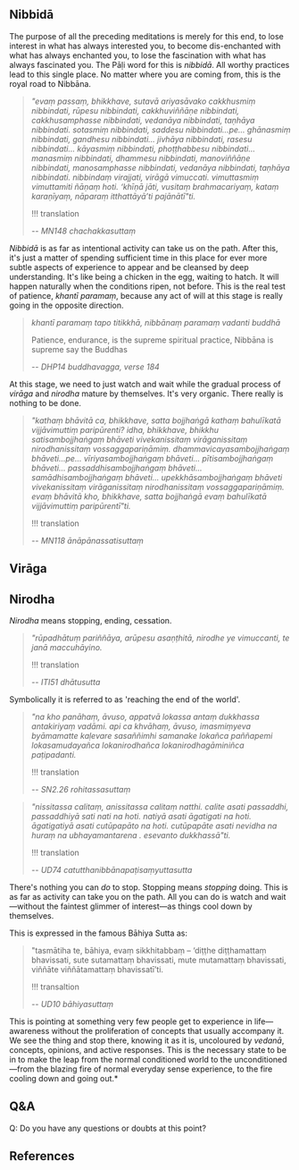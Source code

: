 ## Nibbidā
The purpose of all the preceding meditations is merely for this end, to lose interest in what has always interested you, to become dis-enchanted with what has always enchanted you, to lose the fascination with what has always fascinated you. The Pāḷi word for this is *nibbidā*. All worthy practices lead to this single place. No matter where you are coming from, this is the royal road to Nibbāna.

> *"evaṃ passaṃ, bhikkhave, sutavā ariyasāvako cakkhusmiṃ nibbindati, rūpesu nibbindati, cakkhuviññāṇe nibbindati, cakkhusamphasse nibbindati, vedanāya nibbindati, taṇhāya nibbindati. sotasmiṃ nibbindati, saddesu nibbindati…pe… ghānasmiṃ nibbindati, gandhesu nibbindati… jivhāya nibbindati, rasesu nibbindati… kāyasmiṃ nibbindati, phoṭṭhabbesu nibbindati… manasmiṃ nibbindati, dhammesu nibbindati, manoviññāṇe nibbindati, manosamphasse nibbindati, vedanāya nibbindati, taṇhāya nibbindati. nibbindaṃ virajjati, virāgā vimuccati. vimuttasmiṃ vimuttamiti ñāṇaṃ hoti. ‘khīṇā jāti, vusitaṃ brahmacariyaṃ, kataṃ karaṇīyaṃ, nāparaṃ itthattāyā’ti pajānātī"ti.*
> 
> !!! translation
> 
> -- *MN148 chachakkasuttaṃ*

*Nibbidā* is as far as intentional activity can take us on the path. After this, it's just a matter of spending sufficient time in this place for ever more subtle aspects of experience to appear and be cleansed by deep understanding. It's like being a chicken in the egg, waiting to hatch. It will happen naturally when the conditions ripen, not before. This is the real test of patience, *khantī paramaṃ*, because any act of will at this stage is really going in the opposite direction.

> *khantī paramaṃ tapo titikkhā,*
> *nibbānaṃ paramaṃ vadanti buddhā*
> 
> Patience, endurance, is the supreme spiritual practice, 
> Nibbāna is supreme say the Buddhas
> 
> -- *DHP14 buddhavagga, verse 184*

At this stage, we need to just watch and wait while the gradual process of *virāga* and *nirodha* mature by themselves. It's very organic. There really is nothing to be done.


> *"kathaṃ bhāvitā ca, bhikkhave, satta bojjhaṅgā kathaṃ bahulīkatā vijjāvimuttiṃ paripūrenti? idha, bhikkhave, bhikkhu satisambojjhaṅgaṃ bhāveti vivekanissitaṃ virāganissitaṃ nirodhanissitaṃ vossaggapariṇāmiṃ. dhammavicayasambojjhaṅgaṃ bhāveti…pe… vīriyasambojjhaṅgaṃ bhāveti… pītisambojjhaṅgaṃ bhāveti… passaddhisambojjhaṅgaṃ bhāveti… samādhisambojjhaṅgaṃ bhāveti… upekkhāsambojjhaṅgaṃ bhāveti vivekanissitaṃ virāganissitaṃ nirodhanissitaṃ vossaggapariṇāmiṃ. evaṃ bhāvitā kho, bhikkhave, satta bojjhaṅgā evaṃ bahulīkatā vijjāvimuttiṃ paripūrentī"ti.*
> 
> !!! translation
> 
> -- *MN118 ānāpānassatisuttaṃ*

## Virāga

## Nirodha

*Nirodha* means stopping, ending, cessation.

> *"rūpadhātuṃ pariññāya, arūpesu asaṇṭhitā,*
> *nirodhe ye vimuccanti, te janā maccuhāyino.*
> 
> !!! translation
> 
> -- *ITI51 dhātusutta*

Symbolically it is referred to as 'reaching the end of the world'.

> *"na kho panāhaṃ, āvuso, appatvā lokassa antaṃ dukkhassa antakiriyaṃ vadāmi. api ca khvāhaṃ, āvuso, imasmiṃyeva byāmamatte kaḷevare sasaññimhi samanake lokañca paññapemi lokasamudayañca lokanirodhañca lokanirodhagāminiñca paṭipadanti.*
> 
> !!! translation
> 
> -- *SN2.26 rohitassasuttaṃ*

> *"nissitassa calitaṃ, anissitassa calitaṃ natthi. calite asati passaddhi, passaddhiyā sati nati na hoti. natiyā asati āgatigati na hoti. āgatigatiyā asati cutūpapāto na hoti. cutūpapāte asati nevidha na huraṃ na ubhayamantarena . esevanto dukkhassā"ti.*
> 
> !!! translation
> 
> -- *UD74 catutthanibbānapaṭisaṃyuttasutta*

There's nothing you can *do* to stop. Stopping means *stopping* doing. This is as far as activity can take you on the path. All you can do is watch and wait—without the faintest glimmer of interest—as things cool down by themselves.

This is expressed in the famous Bāhiya Sutta as:

> "tasmātiha te, bāhiya, evaṃ sikkhitabbaṃ – ‘diṭṭhe diṭṭhamattaṃ bhavissati, sute sutamattaṃ bhavissati, mute mutamattaṃ bhavissati, viññāte viññātamattaṃ bhavissatī’ti.
> 
> !!! transaltion
> 
> -- *UD10 bāhiyasuttaṃ*

This is pointing at something very few people get to experience in life—awareness without the proliferation of concepts that usually accompany it. We see the thing and stop there, knowing it as it is, uncoloured by *vedanā*, concepts, opinions, and active responses. This is the necessary state to be in to make the leap from the normal conditioned world to the unconditioned—from the blazing fire of normal everyday sense experience, to the fire cooling down and going out.*

## Q&A

Q: Do you have any questions or doubts at this point?

## References


